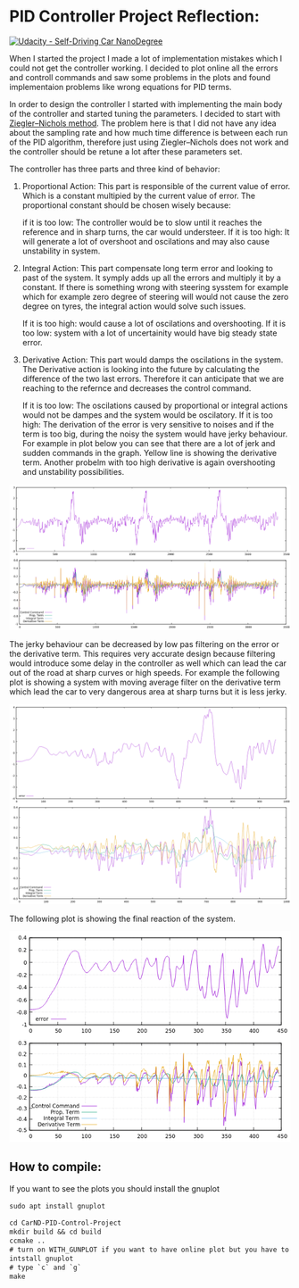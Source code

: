 # PID Controller Project Reflection:
[![Udacity - Self-Driving Car NanoDegree](https://s3.amazonaws.com/udacity-sdc/github/shield-carnd.svg)](http://www.udacity.com/drive)

[//]: # (Image References)
[image1]: ./Images/final.png "Final Design"
[image2]: ./Images/Jerky.png "Jerky Control"
[image3]: ./Images/LessJerk.png "Les Jerky Control"

When I started the project I made a lot of implementation mistakes which I could not get the controller working. I decided to plot online all the errors and controll commands and saw some problems in the plots and found implementaion problems like wrong equations for PID terms.


In order to design the controller I started with implementing the main body of the controller and started tuning the parameters. I decided to start with [Ziegler–Nichols method](https://en.wikipedia.org/wiki/Ziegler%E2%80%93Nichols_method). The problem here is that I did not have any idea about the sampling rate and how much time difference is between each run of the PID algorithm, therefore just using Ziegler–Nichols does not work and the controller should be retune a lot after these parameters set.

The controller has three parts and three kind of behavior:

1. Proportional Action: This part is responsible of the current value of error. Which is a constant multipied by the current value of error. The proportional constant should be chosen wisely because:

   if it is too low: The controller would be to slow until it reaches the reference and in sharp turns, the car would understeer.
   If it is too high: It will generate a lot of overshoot and oscilations and may also cause unstability in system.

2. Integral Action: This part compensate long term error and looking to past of the system. It symply adds up all the errors and multiply it by a constant. If there is something wrong with steering sysstem for example which for example zero degree of steering will would not cause the zero degree on tyres, the integral action would solve such issues.

   If it is too high: would cause a lot of oscilations and overshooting.
   If it is too low: system with a lot of uncertainity would have big steady state error.

3. Derivative Action: This part would damps the oscilations in the system. The Derivative action is looking into the future by calculating the difference of the two last errors. Therefore it can anticipate that we are reaching to the refernce and decreases the control command.

   If it is too low: The oscilations caused by proportional or integral actions would not be dampes and the system would be oscilatory.
   If it is too high: The derivation of the error is very sensitive to noises and if the term is too big, during the noisy the system would have jerky behaviour. For example in plot below you can see that there are a lot of jerk and sudden commands in the graph. Yellow line is showing the derivative term. Another probelm with too high derivative is again overshooting and unstability possibilities.

![alt text][image2]

The jerky behaviour can be decreased by low pas filtering on the error or the derivative term. This requires very accurate design because filtering would introduce some delay in the controller as well which can lead the car out of the road at sharp curves or high speeds. For example the following plot is showing a system with moving average filter on the derivative term which lead the car to very dangerous area at sharp turns but it is less jerky.

![alt text][image3]

The following plot is showing the final reaction of the system.

![alt text][image1]

## How to compile:
If you want to see the plots you should install the gnuplot
```
sudo apt install gnuplot
```

```
cd CarND-PID-Control-Project
mkdir build && cd build
ccmake ..
# turn on WITH_GUNPLOT if you want to have online plot but you have to intstall gnuplot
# type `c` and `g`
make
```
